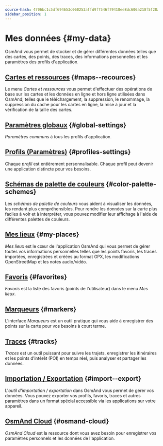 ```yaml
---
source-hash: 4706bc1c5df694653c060253affd9f7546f79418ee8dc606a218f5f28aaa5e1c
sidebar_position: 1
---
```


# Mes données {#my-data}

OsmAnd vous permet de stocker et de gérer différentes données telles que des cartes, des points, des traces, des informations personnelles et les paramètres des profils d'application.

## [Cartes et ressources](./maps-resources.md) {#maps--recources}

Le menu *Cartes et ressources* vous permet d'effectuer des opérations de base sur les cartes et les données en ligne et hors ligne utilisées dans OsmAnd, telles que le téléchargement, la suppression, le renommage, la suppression du cache pour les cartes en ligne, la mise à jour et la vérification de la taille des cartes.

## [Paramètres globaux](./global-settings.md) {#global-settings}

*Paramètres communs* à tous les profils d'application.

## [Profils (Paramètres)](./profiles.md) {#profiles-settings}

Chaque *profil* est entièrement personnalisable. Chaque profil peut devenir une application distincte pour vos besoins.

## [Schémas de palette de couleurs](./color-palette-schemes.md) {#color-palette-schemes}

Les *schémas de palette de couleurs* vous aident à visualiser les données, les rendant plus compréhensibles. Pour rendre les données sur la carte plus faciles à voir et à interpréter, vous pouvez modifier leur affichage à l'aide de différentes palettes de couleurs.

## [Mes lieux](./myplaces.md) {#my-places}

*Mes lieux* est le cœur de l'application OsmAnd qui vous permet de gérer toutes vos informations personnelles telles que les points favoris, les traces importées, enregistrées et créées au format GPX, les modifications OpenStreetMap et les notes audio/vidéo.

## [Favoris](./favorites.md) {#favorites}

*Favoris* est la liste des favoris (points de l'utilisateur) dans le menu *Mes lieux*.

## [Marqueurs](./markers.md) {#markers}

L'interface *Marqueurs* est un outil pratique qui vous aide à enregistrer des points sur la carte pour vos besoins à court terme.

## [Traces](./tracks/index.md) {#tracks}

*Traces* est un outil puissant pour suivre les trajets, enregistrer les itinéraires et les points d'intérêt (POI) en temps réel, puis analyser et partager les données.

## [Importation / Exportation](./import-export.md) {#import--export}

L'*outil d'importation / exportation* dans OsmAnd vous permet de gérer vos données. Vous pouvez exporter vos profils, favoris, traces et autres paramètres dans un format spécial accessible via les applications sur votre appareil.

## [OsmAnd Cloud](./osmand-cloud.md) {#osmand-cloud}

*OsmAnd Cloud* est la ressource dont vous avez besoin pour enregistrer vos paramètres personnels et les données de l'application.